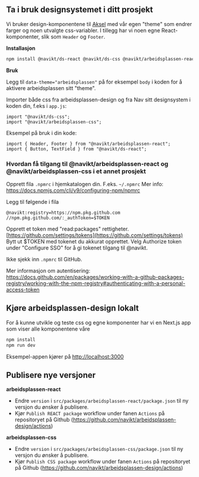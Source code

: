 ## Ta i bruk designsystemet i ditt prosjekt

Vi bruker design-komponentene til [Aksel](https://aksel.nav.no/) med vår egen "theme" som endrer farger og noen
utvalgte css-variabler. I tillegg har vi noen egne React-komponenter, slik som `Header` og `Footer`.

**Installasjon**
```bash
npm install @navikt/ds-react @navikt/ds-css @navikt/arbeidsplassen-react @navikt/arbeidsplassen-css  
```

**Bruk**

Legg til `data-theme="arbeidsplassen"` på for eksempel `body` i koden for å aktivere arbeidsplassen
sitt "theme".

Importer både css fra arbeidsplassen-design og fra Nav sitt designsystem i koden din, f.eks i `app.js`:
```
import "@navikt/ds-css";
import "@navikt/arbeidsplassen-css";
```

Eksempel på bruk i din kode:
```
import { Header, Footer } from "@navikt/arbeidsplassen-react";
import { Button, TextField } from "@navikt/ds-react";
```

### Hvordan få tilgang til @navikt/arbeidsplassen-react og  @navikt/arbeidsplassen-css i et annet prosjekt

Opprett fila `.npmrc` i hjemkatalogen din. F.eks. `~/.npmrc` Mer info: https://docs.npmjs.com/cli/v9/configuring-npm/npmrc

Legg til følgende i fila

```
@navikt:registry=https://npm.pkg.github.com
//npm.pkg.github.com/:_authToken=$TOKEN
```

Opprett et token med "read:packages" rettigheter. [https://github.com/settings/tokens](https://github.com/settings/tokens) Bytt ut \$TOKEN med tokenet du akkurat opprettet. Velg Authorize token under "Configure SSO" for å gi tokenet tilgang til @navikt.

Ikke sjekk inn `.npmrc` til GitHub.

Mer informasjon om autentisering: https://docs.github.com/en/packages/working-with-a-github-packages-registry/working-with-the-npm-registry#authenticating-with-a-personal-access-token

## Kjøre arbeidsplassen-design lokalt
For å kunne utvikle og teste css og egne komponenter har vi en Next.js app som viser alle komponentene våre

```bash
npm install
npm run dev
```

Eksempel-appen kjører på [http://localhost:3000](http://localhost:3000)

## Publisere nye versjoner

**arbeidsplassen-react**

- Endre `version` i `src/packages/arbeidsplassen-react/package.json` til ny versjon du ønsker å publisere.
- Kjør `Publish REACT package` workflow under fanen `Actions` på repositoryet på Github (https://github.com/navikt/arbeidsplassen-design/actions)

**arbeidsplassen-css**

- Endre `version` i `src/packages/arbeidsplassen-css/package.json` til ny versjon du ønsker å publisere.
- Kjør `Publish CSS package` workflow under fanen `Actions` på repositoryet på Github (https://github.com/navikt/arbeidsplassen-design/actions)
